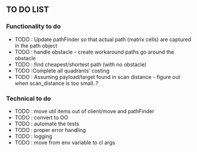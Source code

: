 
## TO DO LIST

### Functionality to do

- TODO : Update pathFinder so that actual path (matrix cells) are captured in the path object
- TODO : handle obstacle - create workaround paths go around the obstacle
- TODO : find cheapest/shortest path (with no obstacle)
- TODO :Complete all quadrants’ costing
- TODO : Assuming payload/target found in scan distance - figure out when scan_distance is too small..?


### Technical to do
- TODO : move util items out of client/move and pathFinder
- TODO : convert to OO
- TODO : automate the tests
- TODO : proper error handling
- TODO : logging 
- TODO : move from env variable to cl args 


